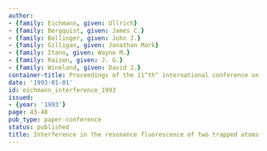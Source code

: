 ```yaml
---
author:
- {family: Eichmann, given: Ullrich}
- {family: Bergquist, given: James C.}
- {family: Bollinger, given: John J.}
- {family: Gilligan, given: Jonathan Mark}
- {family: Itano, given: Wayne M.}
- {family: Raizen, given: J. G.}
- {family: Wineland, given: David J.}
container-title: Proceedings of the 11^th^ international conference on laser science
date: '1993-01-01'
id: eichmann_interference_1993
issued:
- {year: '1993'}
page: 43-48
pub_type: paper-conference
status: published
title: Interference in the resonance fluorescence of two trapped atoms
---
```

